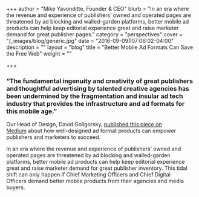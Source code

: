 +++
author = "Mike Yavonditte, Founder & CEO"
blurb = "In an era where the revenue and experience of publishers’ owned and operated pages are threatened by ad blocking and walled-garden platforms, better mobile ad products can help keep editorial experience great and raise marketer demand for great publisher pages."
category = "perspectives"
cover = "/_images/blog/generic.jpg"
date = "2016-09-09T07:06:02-04:00"
description = ""
layout = "blog"
title = "Better Mobile Ad Formats Can Save the Free Web"
weight = ""

+++
### **“The fundamental ingenuity and creativity of great publishers and thoughtful advertising by talented creative agencies has been undermined by the fragmentation and insular ad tech industry that provides the infrastructure and ad formats for this mobile age.”**

Our Head of Design, David Goligorsky, [published this piece on Medium](http://medium.com/@dgoligorsky/better-mobile-ad-formats-can-save-the-free-web-524dbd780dc8#.kfst9mxiy) about how well-designed ad format products can empower publishers and marketers to succeed.

In an era where the revenue and experience of publishers’ owned and operated pages are threatened by ad blocking and walled-garden platforms, better mobile ad products can help keep editorial experience great and raise marketer demand for great publisher inventory. This tidal shift can only happen if Chief Marketing Officers and Chief Digital Officers demand better mobile products from their agencies and media buyers.